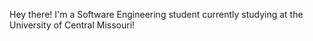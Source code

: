 Hey there! I'm a Software Engineering student currently studying at the University of Central Missouri! 

<!---
audreytabler/audreytabler is a ✨ special ✨ repository because its `README.md` (this file) appears on your GitHub profile.
You can click the Preview link to take a look at your changes.
--->
